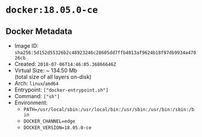 # `docker:18.05.0-ce`

## Docker Metadata

- Image ID: `sha256:5d152d55326b2c48923246c28605dd7ffb4813af9624b18f97db9934a47026cb`
- Created: `2018-07-06T14:46:05.36866646Z`
- Virtual Size: ~ 134.50 Mb  
  (total size of all layers on-disk)
- Arch: `linux`/`amd64`
- Entrypoint: `["docker-entrypoint.sh"]`
- Command: `["sh"]`
- Environment:
  - `PATH=/usr/local/sbin:/usr/local/bin:/usr/sbin:/usr/bin:/sbin:/bin`
  - `DOCKER_CHANNEL=edge`
  - `DOCKER_VERSION=18.05.0-ce`
